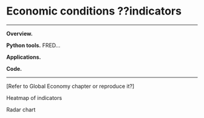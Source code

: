 # Economic conditions ??indicators


---
**Overview.**

**Python tools.**  FRED...

**Applications.**

**Code.**

---


[Refer to Global Economy chapter or reproduce it?]

Heatmap of indicators

Radar chart


